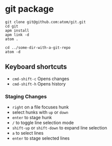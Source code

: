 # git package

```
git clone git@github.com:atom/git.git
cd git
apm install
apm link -d
atom .

cd ../some-dir-with-a-git-repo
atom -d
```

## Keyboard shortcuts

- `cmd-shift-c` Opens changes
- `cmd-shift-h` Opens history

### Staging Changes

- `right` on a file focuses hunk
- select hunks with `up` or `down`
- `enter` to stage hunk
- `/` to toggle line selection mode
- `shift-up` or `shift-down` to expand line selection
- `a` to select lines
- `enter` to stage selected lines
